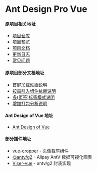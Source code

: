 
# Ant Design Pro Vue

#### 原项目相关地址

- [项目仓库](https://github.com/sendya/ant-design-pro-vue)
- [项目预览](https://preview.pro.loacg.com)
- [项目文档](https://pro.loacg.com/docs/getting-started)
- [更新日志](https://pro.loacg.com/docs/changelog)
- [常见问题](https://pro.loacg.com/docs/faq)


#### 原项目部分文档地址

- [首屏加载动画说明](https://github.com/sendya/ant-design-pro-vue/blob/master/docs/add-page-loading-animate.md)
- [按需引入组件依赖说明](https://github.com/sendya/ant-design-pro-vue/blob/master/docs/load-on-demand.md)
- [多(页签)标签模式说明](https://github.com/sendya/ant-design-pro-vue/blob/master/docs/multi-tabs.md)
- [增加打包分析说明](https://github.com/sendya/ant-design-pro-vue/blob/master/docs/webpack-bundle-analyzer.md)

#### Ant Design of Vue 地址

- [Ant Design of Vue](https://github.com/vueComponent/ant-design-vue)

#### 部分插件地址

- [vue-cropper](https://github.com/xyxiao001/vue-cropper) - 头像裁剪组件
- [@antv/g2](https://antv.alipay.com/zh-cn/index.html) - Alipay AntV 数据可视化图表
- [Viser-vue](https://viserjs.github.io/docs.html#/viser/guide/installation)  - antv/g2 封装实现
